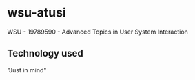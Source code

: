 # wsu-atusi
WSU - 19789590 - Advanced Topics in User System Interaction

## Technology used
"Just in mind"
